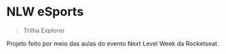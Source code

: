 # NLW eSports

> Trilha Explorer

Projeto feito por meio das aulas do evento Next Level Week da Rocketseat.